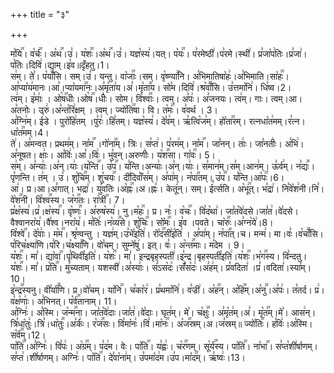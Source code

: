 +++
title = "३"

+++


  
म꣡यि꣢꣯। व꣡र्चः꣢꣯। अ꣡थ꣢꣯।उ꣣। य꣡शः꣢꣯।अ꣡थ꣢꣯।उ꣣। यज्ञ꣡स्य꣢।यत्। प꣡यः꣢꣯। प꣣रमेष्ठी꣢।प꣣रमे।स्थी꣢। प्र꣣जा꣡प꣢तिः।प्र꣣जा꣢।प꣣तिः।दिवि꣢।द्याम्।इ꣣व॥दृँहतु।1।  
स꣢म्। ते꣣। प꣡याँ꣢꣯सि। सम्।उ꣣। यन्तु। वा꣡जाः꣢꣯।सम्। वृ꣡ष्ण्या꣢꣯नि। अ꣣भिमातिषा꣡हः꣢।अ꣣भिमाति।सा꣡हः꣢꣯। आ꣣प्या꣡य꣢मानः।आ꣣।प्या꣡यमा꣢꣯नः।अ꣣मृ꣡ता꣢य।अ꣣।मृ꣡ता꣢꣯य। सो꣣म।दिवि꣢।श्र꣡वाँ꣢꣯सि। उ꣣त्तमा꣡नि꣢। धि꣣ष्व।2।  
त्व꣢म्। इ꣣माः꣢ । ओ꣡ष꣢꣯धीः।ओ꣡ष꣢꣯।धीः꣣। सोम। वि꣡श्वाः꣢꣯। त्वम्। अ꣣पः꣢। अ꣣जनयः। त्व꣢म्। गाः। त्वम्।आ। अ꣣तनोः। उरु꣢।अ꣣न्त꣡रि꣢क्षम् । त्वम्। ज्यो꣡ति꣢꣯षा। वि। त꣡मः꣢꣯। व꣣वर्थ । 3।  
अ꣣ग्नि꣢म्। ई꣣डे । पुरो꣡हि꣢तम् ।पु꣣रः꣢।हि꣣तम्। यज्ञ꣡स्य꣢। दे꣣व꣢म्। ऋ꣣त्वि꣡ज꣢म्। हो꣡ता꣢꣯रम्। रत्नधा꣡त꣢मम्।र꣣त्न।धा꣡त꣢꣯मम्।4।  
ते꣢। अ꣣मन्वत। प्रथम꣢म्। ना꣡म꣢꣯ ।गो꣡ना꣢꣯म्। त्रिः। स꣣प्त꣢। प꣣रम꣢म्। ना꣡म꣢꣯। जा꣣नन्। ताः꣢। जा꣣नतीः꣢। अ꣣भि꣢।अ꣣नूषत। क्षाः꣢। आ꣣विः꣢।आ꣣।विः꣢। भु꣣वन्।अरुणीः꣢। य꣡श꣢꣯सा। गा꣡वः꣢꣯। 5।  
स꣢म्। अ꣣न्याः꣢।अ꣣न्।याः꣢।य꣡न्ति꣢꣯। उ꣡प꣢꣯। य꣣न्ति।अन्याः꣢।अ꣣न्।याः꣢। स꣣मान꣢म्।स꣣म्।आन꣢म्। ऊ꣣र्व꣢म्। न꣣द्यः꣢꣯। पृ꣣णन्ति। त꣢म् । उ꣣। शु꣡चि꣢꣯म्। शु꣡चयः꣢꣯। दी꣣दिवाँ꣡स꣢म्। अ꣣पा꣢म्। न꣡पा꣢꣯तम्। उ꣡प꣢꣯। य꣣न्ति।आ꣡पः꣢꣯।6।  
आ꣢। प्र।आ।अ꣣गात्। भद्रा꣢। यु꣣वतिः।अ꣡ह्नः꣢꣯।अ।ह्नः꣣। केतू꣢न्। सम्। ई꣣र्त्सति। अ꣡भू꣢꣯त्। भ꣣द्रा꣢। नि꣣वे꣡श꣢नी।नि꣣।वे꣡श꣢꣯नी। वि꣡श्व꣢꣯स्य। ज꣡ग꣢꣯तः। रा꣡त्री꣢꣯। 7।  
प्र꣣क्ष꣡स्य꣢।प्र꣣।क्ष꣡स्य꣢꣯। वृ꣡ष्णः꣢꣯। अ꣣रुष꣡स्य꣢। नु।म꣡हः꣢꣯। प्र। नः꣣। व꣡चः꣢꣯। वि꣣द꣡था꣢। जा꣣त꣡वे꣢दसे।जा꣣त꣢।वे꣣दसे। वैश्वानरा꣡य꣢।वै꣣श्व।नरा꣡य꣢। म꣣तिः꣢।न꣡व्य꣢꣯से। शु꣡चिः꣢꣯। सो꣡मः꣢꣯। इ꣣व ।पवते। चा꣡रुः꣢꣯।अ꣣ग्न꣡ये꣢।8।  
वि꣡श्वे꣢꣯। दे꣣वाः꣢। म꣡म꣢꣯। श्रृ꣣ण्वन्तु । यज्ञ꣢म्।उ꣣भे꣡इति꣢। रो꣡द꣢꣯सी꣣इ꣡ति꣢ । अ꣣पा꣢म्। न꣡पा꣢꣯त्।च। मन्म꣢। मा।वः꣣।व꣡चाँ꣢꣯सि। प꣣रिच꣡क्ष्या꣢णि।प꣣रि।च꣡क्ष्या꣢꣯णि। वो꣣चम्। सुम्ने꣡षु꣢। इत्। वः꣣। अ꣡न्त꣢꣯माः। म꣣देम । 9।  
य꣡शः꣢꣯। मा꣣। द्या꣡वा꣢꣯।पृ꣣थिवी꣡इति꣢। य꣡शः꣢꣯। मा꣣। इन्द्रबृहस्पती꣢।इ꣣न्द्र।बृहस्पती꣡इति꣢।य꣡शः꣢꣯।भ꣡ग꣢꣯स्य। वि꣣न्दतु। य꣡शः꣢꣯। मा꣣। प्र꣡ति꣢꣯। मु꣣च्यताम्। यशस्वी꣢।अ꣣स्याः꣢। सं꣣ऽस꣡दः꣢।सँ꣣स꣡दः꣢।अ꣣ह꣢म्। प्र꣣वदिता꣢ ।प्र꣣।वदिता꣢।स्या꣣म्।10।  
इ꣡न्द्र꣢꣯स्यनु। वी꣣र्या꣢꣯णि। प्र।वो꣣चम्। या꣡नि꣢꣯। च꣣का꣡र꣢। प्र꣣थमा꣡नि꣢। व꣣ज्री꣢। अ꣡ह꣢꣯न्। अ꣡हि꣢꣯म्।अ꣡नु꣢꣯।अ꣣पः꣢। त꣣तर्द। प्र꣢। व꣣क्ष꣡णाः꣢। अ꣣भिनत्। प꣡र्व꣢꣯तानाम्। 11।  
अ꣣ग्निः꣢। अ꣣स्मि। ज꣡न्म꣢꣯ना। जा꣣त꣡वे꣢दाः।जा꣣त꣢।वे꣣दाः। घृत꣢म्। मे꣣। च꣡क्षुः꣢꣯। अ꣣मृ꣡त꣢म्।अ꣣। मृ꣡त꣢꣯म्।मे꣣। आस꣢न्। त्रि꣣धा꣡तुः꣢।त्रि꣣।धा꣡तुः꣢꣯।अ꣣र्कः꣢। र꣡ज꣢꣯सः। वि꣣मा꣡नः꣢।वि꣣।मा꣡नः꣢꣯। अ꣡ज꣢꣯स्रम्।अ।ज꣣स्रम्॥ ज्यो꣡तिः꣢꣯। ह꣣विः꣢।अ꣣स्मि। स꣡र्व꣢꣯म्।12।  
पा꣡ति꣢꣯।अ꣣ग्निः꣢। वि꣣पः꣢। अ꣡ग्र꣢꣯म्। प꣣द꣢म। वेः। पा꣡ति꣢꣯। य꣣ह्वः꣢। च꣡र꣢꣯णम्। सू꣡र्य꣢꣯स्य। पा꣡ति꣢꣯। ना꣡भा꣢꣯। स꣣प्त꣡शी꣢र्षाणम्।स꣣प्त꣢।शी꣣र्षाणम्। अग्निः꣢। पा꣡ति꣢꣯। दे꣣वा꣡ना꣢म्। उ꣣पमा꣡द꣢म।उ꣣प।मा꣡द꣢꣯म्। ऋ꣣ष्वः꣢।13।

